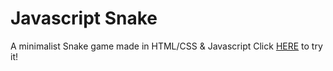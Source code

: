 # Javascript Snake
A minimalist Snake game made in HTML/CSS & Javascript
Click [HERE](https://alxbrla.github.io/snakeJS/) to try it!
